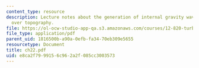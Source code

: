 ```yaml
---
content_type: resource
description: Lecture notes about the generation of internal gravity waves by flow
  over topography.
file: https://ol-ocw-studio-app-qa.s3.amazonaws.com/courses/12-820-turbulence-in-the-ocean-and-atmosphere-spring-2007/e8ca2f7999156c962a2f085cc3003573_ch22.pdf
file_type: application/pdf
parent_uid: 1816500b-a90a-0efb-fa34-70eb309e5655
resourcetype: Document
title: ch22.pdf
uid: e8ca2f79-9915-6c96-2a2f-085cc3003573
---
```

